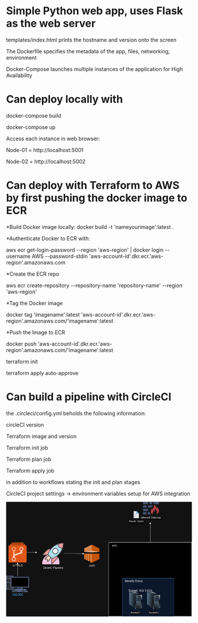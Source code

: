 # Simple Python web app, uses Flask as the web server

templates/index.html prints the hostname and version onto the screen 

The Dockerfile specifies the metadata of the app, files, networking, environment

Docker-Compose launches multiple instances of the application for High Availability



# Can deploy locally with

docker-compose build

docker-compose up

Access each instance in web browser:

Node-01 = http://localhost:5001

Node-02 = http://localhost:5002


# Can deploy with Terraform to AWS by first pushing the docker image to ECR

*Build Docker image locally:
docker build -t 'nameyourimage':latest .


*Authenticate Docker to ECR with:

aws ecr get-login-password --region 'aws-region' | docker login --username AWS --password-stdin 'aws-account-id'.dkr.ecr.'aws-region'.amazonaws.com

*Create the ECR repo

aws ecr create-repository --repository-name 'repository-name' --region 'aws-region'

*Tag the Docker image

docker tag 'imagename':latest 'aws-account-id'.dkr.ecr.'aws-region'.amazonaws.com/'imagename':latest

*Push the Image to ECR

docker push 'aws-account-id'.dkr.ecr.'aws-region'.amazonaws.com/'imagename':latest

terraform init

terraform apply auto-approve


# Can build a pipeline with CircleCI 

the .circleci/config.yml beholds the following information:

circleCI version

Terraform image and version

Terraform init job

Terraform plan job 

Terraform apply job 

in addition to workflows stating the init and plan stages

CircleCI project settings -> environment variables setup for AWS integration


![alt text](https://github.com/BekeAtGithub/flaskEC2/blob/master/FlaskEC2.drawio.png)
